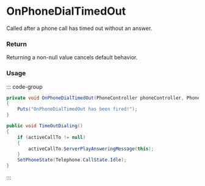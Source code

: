 # OnPhoneDialTimedOut
<Badge type="info" text="Phone"/><Badge type="danger" text="Carbon Compatible"/><Badge type="warning" text="Oxide Compatible"/>
Called after a phone call has timed out without an answer.

### Return
Returning a non-null value cancels default behavior.

### Usage
::: code-group
```csharp [Example]
private void OnPhoneDialTimedOut(PhoneController phoneController, PhoneController self1, PhoneController self2)
{
	Puts("OnPhoneDialTimedOut has been fired!");
}
```
```csharp [Source — Assembly-CSharp @ PhoneController]
public void TimeOutDialing()
{
	if (activeCallTo != null)
	{
		activeCallTo.ServerPlayAnsweringMessage(this);
	}
	SetPhoneState(Telephone.CallState.Idle);
}

```
:::

